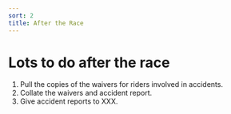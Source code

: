 ```yaml
---
sort: 2
title: After the Race
---
```


# Lots to do after the race
1. Pull the copies of the waivers for riders involved in accidents.
1. Collate the waivers and accident report.
1. Give accident reports to XXX.